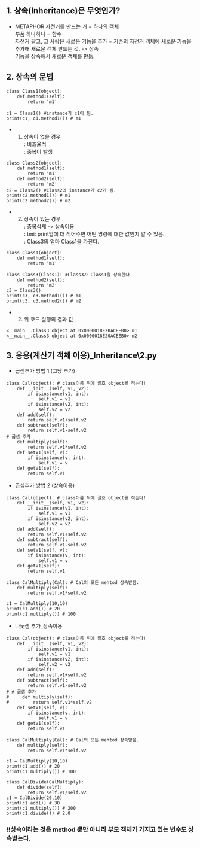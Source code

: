 ## 1. 상속(Inheritance)은 무엇인가?
+ METAPHOR
자전거를 만드는 거 = 하나의 객체 <br>
부품 하나하나 = 함수 <br>
자전거 팔고, 그 사람은 새로운 기능을 추가 = 기존의 자전거 객체에 새로운 기능을 추가해 새로운 객체 만드는 것. -> 상속 <br>
기능을 상속해서 새로운 객체를 만듦. <br>
## 2. 상속의 문법
```
class Class1(object):
    def method1(self):
        return 'm1'

c1 = Class1() #instance가 c1이 됨.
print(c1, c1.method1()) # m1
```
+ 1) 상속이 없을 경우 <br>
: 비효율적 <br>
: 중복이 발생  <br>
```
class Class2(object):
    def method1(self):
        return 'm1'
    def method2(self):
        return 'm2'
c2 = Class2() #Class2의 instance가 c2가 됨.
print(c2.method1()) # m1
print(c2.method2()) # m2
```
+ 2) 상속이 있는 경우 <br>
: 중복삭제 -> 상속이용  <br>
: tmi: print앞에 더 적어주면 어떤 명령에 대한 값인지 알 수 있음. <br>
: Class3의 엄마 Class1을 가진다. <br>
``` 
class Class1(object):
    def method1(self):
        return 'm1'
        
class Class3(Class1): #Class3가 Class1을 상속한다.
    def method2(self):
        return 'm2'
c3 = Class3()
print(c3, c3.method1()) # m1
print(c3, c3.method2()) # m2
```
+ 2) 위 코드 실행의 결과 값
```
<__main__.Class3 object at 0x0000018E20ACEEB0> m1
<__main__.Class3 object at 0x0000018E20ACEEB0> m2
```

## 3. 응용(계산기 객체 이용)_Inheritance\2.py
+ 곱셈추가 방법 1 (그냥 추가)
```
class Cal(object): # class이름 뒤에 괄호 object를 적는다!
    def __init__(self, v1, v2):
        if isinstance(v1, int):
            self.v1 = v1
        if isinstance(v2, int):
            self.v2 = v2
    def add(self):
        return self.v1+self.v2
    def subtract(self):
        return self.v1-self.v2
# 곱셈 추가
    def multiply(self):
        return self.v1*self.v2
    def setV1(self, v):
        if isinstance(v, int):
            self.v1 = v
    def getV1(self):
        return self.v1
```
+ 곱셈추가 방법 2 (상속이용)
```
class Cal(object): # class이름 뒤에 괄호 object를 적는다!
    def __init__(self, v1, v2):
        if isinstance(v1, int):
            self.v1 = v1
        if isinstance(v2, int):
            self.v2 = v2
    def add(self):
        return self.v1+self.v2
    def subtract(self):
        return self.v1-self.v2
    def setV1(self, v):
        if isinstance(v, int):
            self.v1 = v
    def getV1(self):
        return self.v1

class CalMultiply(Cal): # Cal의 모든 mehtod 상속받음.
    def multiply(self):
        return self.v1*self.v2

c1 = CalMultiply(10,10)
print(c1.add()) # 20
print(c1.multiply()) # 100
```
+ 나눗셈 추가_상속이용
```
class Cal(object): # class이름 뒤에 괄호 object를 적는다!
    def __init__(self, v1, v2):
        if isinstance(v1, int):
            self.v1 = v1
        if isinstance(v2, int):
            self.v2 = v2
    def add(self):
        return self.v1+self.v2
    def subtract(self):
        return self.v1-self.v2
# # 곱셈 추가
#     def multiply(self):
#         return self.v1*self.v2
    def setV1(self, v):
        if isinstance(v, int):
            self.v1 = v
    def getV1(self):
        return self.v1

class CalMultiply(Cal): # Cal의 모든 mehtod 상속받음.
    def multiply(self):
        return self.v1*self.v2

c1 = CalMultiply(10,10)
print(c1.add()) # 20
print(c1.multiply()) # 100

class CalDivide(CalMultiply):
    def divide(self):
        return self.v1/self.v2
c1 = CalDivide(20,10)
print(c1.add()) # 30
print(c1.multiply()) # 200
print(c1.divide()) # 2.0
```
### !!상속이라는 것은 method 뿐만 아니라 부모 객체가 가지고 있는 변수도 상속받는다.
